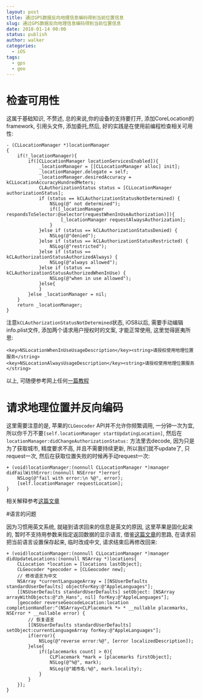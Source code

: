 ```yaml
---
layout: post
title: 通过GPS数据反向地理信息编码得到当前位置信息
slug: 通过GPS数据反向地理信息编码得到当前位置信息
date: 2018-01-14 00:00
status: publish
author: walker
categories: 
  - iOS
tags:
  - gps
  - geo
---
```


# 检查可用性
这属于基础知识, 不赘述, 总的来说,你的设备的支持要打开, 添加CoreLocation的framework, 引用头文件, 添加委托,然后, 好的实践是在使用前编程检查相关可用性:
```
- (CLLocationManager *)locationManager
{
    if(!_locationManager){
        if([CLLocationManager locationServicesEnabled]){
            _locationManager = [[CLLocationManager alloc] init];
            _locationManager.delegate = self;
            _locationManager.desiredAccuracy = kCLLocationAccuracyHundredMeters;
            CLAuthorizationStatus status = [CLLocationManager authorizationStatus];
            if (status == kCLAuthorizationStatusNotDetermined) {
                NSLog(@" not determined");
                if([_locationManager respondsToSelector:@selector(requestWhenInUseAuthorization)]){
                    [_locationManager requestAlwaysAuthorization];
                }
            }else if (status == kCLAuthorizationStatusDenied) {
                NSLog(@"denied");
            }else if (status == kCLAuthorizationStatusRestricted) {
                NSLog(@"restricted");
            }else if (status == kCLAuthorizationStatusAuthorizedAlways) {
                NSLog(@"always allowed");
            }else if (status == kCLAuthorizationStatusAuthorizedWhenInUse) {
                NSLog(@"when in use allowed");
            }else{
            }
        }else _locationManager = nil;
    }
    return _locationManager;
}
```
注意`kCLAuthorizationStatusNotDetermined`状态, iOS8以后, 需要手动编辑info.plist文件, 添加两个请求用户授权时的文案, 才能正常使用, 这里觉得匪夷所思:
```
<key>NSLocationWhenInUseUsageDescription</key><string>请授权使用地理位置服务</string>
<key>NSLocationAlwaysUsageDescription</key><string>请授权使用地理位置服务</string>
```
以上, 可随便参考网上任何[一篇教程](http://kittenyang.com/cllocationmanager/)

# 请求地理位置并反向编码

这里需要注意的是, 苹果的`CLGeocoder` API并不允许你频繁调用, 一分钟一次为宜, 所以你千万不要`[self.locationManager startUpdatingLocation]`, 然后在`locationManager:didChangeAuthorizationStatus:`
方法里去decode, 因为只是为了获取城市, 精度要求不高, 并且不需要持续更新, 所以我们就不update了, 只request一次, 然后在获取位置失败的时候再手动request一次:
```
+ (void)locationManager:(nonnull CLLocationManager *)manager didFailWithError:(nonnull NSError *)error{
    NSLog(@"fail with error:\n %@", error);
    [self.locationManager requestLocation];
}
```
相关解释参考[这篇文章](http://stackoverflow.com/questions/17867422/kclerrordomain-error-2-after-geocoding-repeatedly-with-clgeocoder)

#语言的问题

因为习惯用英文系统, 就碰到请求回来的信息是英文的原因, 这里苹果是固化起来的, 暂时不支持用参数来指定返回数据的显示语言, 借鉴[这篇文章](http://stackoverflow.com/questions/20388891/cllocationmanager-reversegeocodelocation-language)的思路, 在请求前把当前语言设置保存起来, 临时改成中文, 请求结束后再修改回来:
```
+ (void)locationManager:(nonnull CLLocationManager *)manager didUpdateLocations:(nonnull NSArray *)locations{
    CLLocation *location = [locations lastObject];
    CLGeocoder *geocoder = [CLGeocoder new];
    // 修改语言为中文
    NSArray *currentLanguageArray = [[NSUserDefaults standardUserDefaults] objectForKey:@"AppleLanguages"];
    [[NSUserDefaults standardUserDefaults] setObject: [NSArray arrayWithObjects:@"zh_Hans", nil] forKey:@"AppleLanguages"];
    [geocoder reverseGeocodeLocation:location completionHandler:^(NSArray<CLPlacemark *> * __nullable placemarks, NSError * __nullable error) {
        // 恢复语言
        [[NSUserDefaults standardUserDefaults] setObject:currentLanguageArray forKey:@"AppleLanguages"];
        if(error){
            NSLog(@"reverse error:%@", [error localizedDescription]);
        }else{
            if([placemarks count] > 0){
                CLPlacemark *mark = [placemarks firstObject];
                NSLog(@"%@", mark);
                NSLog(@"城市名:%@", mark.locality);
            }
        }
    }];
}
```
